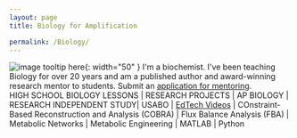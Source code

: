```yaml
---
layout: page
title: Biology for Amplification

permalink: /Biology/
---
```

![image tooltip here](/assets/favicon.png){: width="50" }
I'm a biochemist. I've been teaching Biology for over 20 years and am a published author and award-winning research mentor to students. Submit an [application for mentoring](https://www.buymeacoffee.com/b101lc).     
HIGH SCHOOL BIOLOGY LESSONS | RESEARCH PROJECTS | AP BIOLOGY
| RESEARCH INDEPENDENT STUDY| USABO | [EdTech Videos](https://www.youtube.com/@Biology101LearningCenter) | COnstraint-Based Reconstruction and Analysis (COBRA) | Flux Balance Analysis (FBA) | Metabolic Networks | Metabolic Engineering | MATLAB | Python
